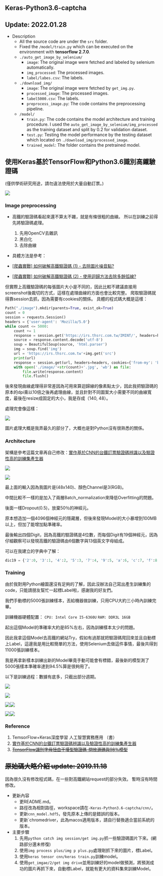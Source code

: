 Keras-Python3.6-captcha
--
## Update: 2022.01.28
- Description
  - All the source code are under the `src` folder.
  - Fixed the `/model/train.py` which can be executed on the environment with **tensorflow 2.7.0**.
  - `./auto_get_image_by_selenium/`
    - `image`: The original image were fetched and labeled by selenium automatically.
    - `img_processed`: The processed images.
    - `label/labes.csv`: The labels.
  - `./download_img/`
    - `image`: The original image were fetched by `get_img.py`.
    - `processed_image`: The processed images.
    - `label5000.csv`: The labels.
    - `preprocess_image.py`: The code contains the preprocessing pipeline.
  - `/model/`
    - `train.py`: The code contains the model architecture and training procedure. I used the `auto_get_image_by_selenium/img_processed` as the training dataset and split by 0.2 for validation dataset.
    - `test.py`: Testing the model performance by the testing dataset which located on `./download_img/processed_image`.
    - `trained_model`: The folder contains the pretrained model.

## 使用Keras基於TensorFlow和Python3.6識別高鐵驗證碼
(僅供學術研究用途，請勿違法使用於大量自動訂票。)

![](readme_resource/image001.png)

### Image preprocessing
- 高鐵的驗證碼看起來還不算太不雜，就是有條很粗的曲線。
所以在訓練之前得先將驗證碼處理。
  1. 先用OpenCV去雜訊
  2. 黑白化 
  3. 去除曲線
  
- 具體方法是參考：
- [[爬蟲實戰] 如何破解高鐵驗證碼 (1) - 去除圖片噪音點?](https://youtu.be/6HGbKdB4kVY)
- [[爬蟲實戰] 如何破解高鐵驗證碼 (2) - 使用迴歸方法去除多餘弧線?](https://youtu.be/4DHcOPSfC4c)

但實際上高鐵驗證碼的每張圖片大小是不同的，因此比較不建議直接用screenshot後裁切的方式，這樣在處理曲線的方面也會比較完整。
爬取驗證碼就得靠session去抓，因為需要有cookies的關係。
具體的程式碼大概是這樣：
```python
Path("./image").mkdir(parents=True, exist_ok=True)
count = 0
session = requests.Session()
headers = {'user-agent': 'Mozilla/5.0'}
while count <= 5000:
    count += 1
    response = session.get('https://irs.thsrc.com.tw/IMINT/', headers=headers, cookies={'from-my': 'browser'})
    source = response.content.decode('utf-8')
    soup = BeautifulSoup(source, 'html.parser')
    img = soup.find('img')
    url = 'https://irs.thsrc.com.tw'+img.get('src')
    print(url)
    response = session.get(url, headers=headers, cookies={'from-my': 'browser'})
    with open('./image/'+str(count)+'.jpg', 'wb') as file:
        file.write(response.content)
        file.flush()
```

後來發現曲線處理得非常差因為可用來算迴歸線的像素點太少，因此我把驗證碼的原本的dpi乘以10倍之後再處理曲線，並且針對不同圖案大小需要不同的曲線寬度，最後在resize成固定的大小，我是存成（140, 48）。

處理完會像這樣：

![](readme_resource/image002.jpg)



圖片處理大概是我弄最久的部分了，大概也是對Python沒有很熟悉的關係。



### Architecture

架構是參考這篇文章再自己修改：[實作基於CNN的台鐵訂票驗證碼辨識以及驗證性高的訓練集產生器](https://github.com/JasonLiTW/simple-railway-captcha-solver)



![](readme_resource/image003.png)



![](readme_resource/image005.png)



最上面的輸入因為我圖片是(48x140)、顏色Channel是3(RGB)。

中間比較不一樣的是加入了兩層Batch_normalization來降低Overfitting的問題。

後面一樣Dropout(0.5)，放棄50％的神經元。

原本想造加一個4096個神經元的隱藏層，但後來發現Model的大小暴增到100MB以上，但加了能增加點準確率。

最後輸出四個Digit，因為高鐵的驗證碼是4位數，而每個Digit有19個神經元，因為仔細觀察可以發現高鐵的驗證碼由6個數字與13個英文字母組成。

可以在我建立的字典中了解：
```python
dic19 = {'2':0, '3':1, '4':2, '5':3, '7':4, '9':5, 'a':6, 'c':7, 'f':8, 'h':9, 'k':10, 'm':11, 'n':12, 'p':13, 'q':14, 'r':15, 't':16, 'y':17, 'z':18}
```

### Training

由於我對用Python繪圖還沒有足夠的了解，因此沒辦法自己寫出產生訓練集的code，只能請朋友幫忙一起標Label啦，感謝我的好友們。

我們手動標的5000張訓練樣本，丟給機器做訓練，只用CPU大約三小時內訓練完畢。

訓練機器硬體配置：
`CPU: Intel Core I5-6360U`
`RAM: DDR3L 16GB`

起出這個Model的準確率大約是85%左右，因為訓練樣本太少的問題。

因此我拿這個Model去高鐵的網站Try，假如有過那就把驗證碼爬回來並且自動標上Label，這邊我是用比較簡單的方法，使用Selenium去做這件事情，最後共得到11000張訓練樣本。

我是再拿新樣本訓練出新的Model畢竟手動可能會有標錯，最後新的模型測了5000張樣本準確率達到94.5%算是很夠用了。



以下是訓練過程：數據有底多，只截出部分週期。

![](readme_resource/image007.png)





![](readme_resource/image008.png)

![](readme_resource/image010.png)![](readme_resource/image009.png)

![](readme_resource/image011.png)![](readme_resource/image012.png)





### Reference
1. TemsorFlow+Keras深度學習 人工智慧實務應用 （書）
2. [實作基於CNN的台鐵訂票驗證碼辨識以及驗證性高的訓練集產生器](https://github.com/JasonLiTW/simple-railway-captcha-solver)
3. [~~TensorFlow識別字母扭曲干擾型驗證碼-開放源碼與98%模型~~](https://www.urlteam.org/2017/03/tensorflow%E8%AF%86%E5%88%AB%E5%AD%97%E6%AF%8D%E6%89%AD%E6%9B%B2%E5%B9%B2%E6%89%B0%E5%9E%8B%E9%AA%8C%E8%AF%81%E7%A0%81-%E5%BC%80%E6%94%BE%E6%BA%90%E7%A0%81%E4%B8%8E98%E6%A8%A1%E5%9E%8B/)

## ~~原始碼大略介紹 update: 2019.11.18~~
因為很久沒有修改程式碼，在一些對高鐵網站request的部分失效。
暫時沒有時間修改。
- 更新內容
  * 更README.md。
  * 路徑改為相對路徑，workspace請在`-Keras-Python3.6-captcha/cnn/`。
  * 更新`cnn_model.hdf5`，發先原本上傳的是錯誤的版本。
  * 更新`chromedriver，此為macos適用版本，請自行替換適合當前系統的版本。
- 主要步驟
  1. 先用`python catch img session/get img.py`抓一些驗證碼圖片下來。(網路部分還未修復)
  2. 使用`img process plus/img p plus.py`處理剛抓下來的圖片，標Label。
  3. 使用`keras tensor cnn/keras train.py`訓練model。
  4. 使用`get_imgae/2/get img drive`並用訓練好的model做預測，將預測成功的圖片再抓下來，自動標Label，就能有更大的資料集來訓練Model。
